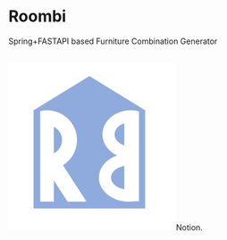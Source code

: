 # Roombi
Spring+FASTAPI based Furniture Combination Generator

  <br>
  <img src="./images/Roombi.png" style="width:300px;height:300px;>
  <br>

[Notion](bit.ly/roombi).
